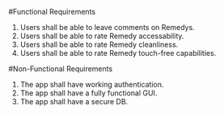#Functional Requirements
1. Users shall be able to leave comments on Remedys.
2. Users shall be able to rate Remedy accessability.
3. Users shall be able to rate Remedy cleanliness.
4. Users shall be able to rate Remedy touch-free capabilities.

#Non-Functional Requirements
1. The app shall have working authentication.
2. The app shall have a fully functional GUI.
3. The app shall have a secure DB.